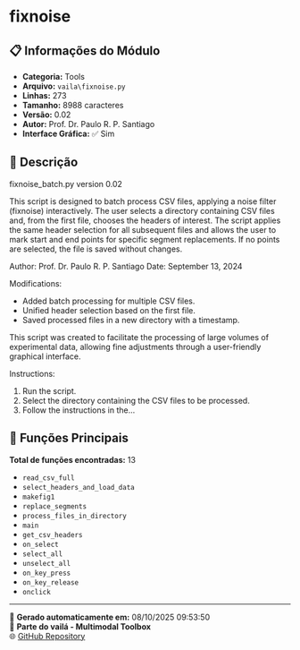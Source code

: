 # fixnoise

## 📋 Informações do Módulo

- **Categoria:** Tools
- **Arquivo:** `vaila\fixnoise.py`
- **Linhas:** 273
- **Tamanho:** 8988 caracteres
- **Versão:** 0.02
- **Autor:** Prof. Dr. Paulo R. P. Santiago
- **Interface Gráfica:** ✅ Sim

## 📖 Descrição


fixnoise_batch.py
version 0.02

This script is designed to batch process CSV files, applying a noise filter (fixnoise) interactively.
The user selects a directory containing CSV files and, from the first file, chooses the headers of interest.
The script applies the same header selection for all subsequent files and allows the user to mark start and end points
for specific segment replacements. If no points are selected, the file is saved without changes.

Author: Prof. Dr. Paulo R. P. Santiago
Date: September 13, 2024

Modifications:
- Added batch processing for multiple CSV files.
- Unified header selection based on the first file.
- Saved processed files in a new directory with a timestamp.

This script was created to facilitate the processing of large volumes of experimental data, allowing fine adjustments
through a user-friendly graphical interface.

Instructions:
1. Run the script.
2. Select the directory containing the CSV files to be processed.
3. Follow the instructions in the...

## 🔧 Funções Principais

**Total de funções encontradas:** 13

- `read_csv_full`
- `select_headers_and_load_data`
- `makefig1`
- `replace_segments`
- `process_files_in_directory`
- `main`
- `get_csv_headers`
- `on_select`
- `select_all`
- `unselect_all`
- `on_key_press`
- `on_key_release`
- `onclick`




---

📅 **Gerado automaticamente em:** 08/10/2025 09:53:50  
🔗 **Parte do vailá - Multimodal Toolbox**  
🌐 [GitHub Repository](https://github.com/vaila-multimodaltoolbox/vaila)
